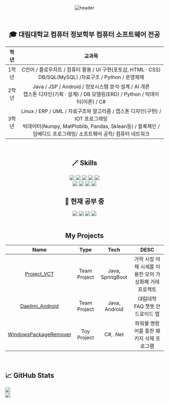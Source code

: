 <div align="center">

![header](https://capsule-render.vercel.app/api?type=soft&color=timeGradient&height=250&section=header&text=Welcome!&fontSize=100&animation=blink&fontAlignY=40&desc=Alpha-gone%20GitHub&descAlignY=60&descAlign=63)

</div>
<br>

<div align="center">

## 🎓 대림대학교 컴퓨터 정보학부 컴퓨터 소프트웨어 전공
|학년|교과목|
|:--:|:--:|
|1학년|C언어 / 플로우차트 / 컴퓨터 활용 / UI 구현(포토샵, HTML · CSS) <br>  DB/SQL(MySQL) /자료구조 / Python / 운영체제 |
|2학년|Java / JSP / Android / 정보시스템 분석·설계 / AI 개론 <br> 캡스톤 디자인(기획 · 설계) / DB 모델링(ERD) / Python / 빅데이터(이론) / C#|
|3학년|Linux / ERP / UML / 자료구조와 알고리즘 / 캡스톤 디자인(구현) / IOT 프로그래밍 <br> 빅데이터(Numpy, MatPloblib, Pandas, Sklean등) / 블록체인 / 임베디드 프로그래밍/ 소프트웨어 공학/ 컴퓨터 네트워크|

</div>
<br>

<div align="center">

## 🪄 Skills
<img src="https://img.shields.io/badge/Java-007396?style=flat-square&logo=Java&logoColor=white"/> 
<img src="https://img.shields.io/badge/Python-3776AB?style=flat-square&logo=Python&logoColor=white"/>
<img src="https://img.shields.io/badge/C Sharp-3776AB?style=flat-square&logo=C Sharp&logoColor=white"/>
<img src="https://img.shields.io/badge/RxJava-B7178C?style=flat-square&logo=ReactiveX&logoColor=white"/>
<img src="https://img.shields.io/badge/Android-3DDC84?style=flat-square&logo=Android&logoColor=white"/>
<br>
<img src="https://img.shields.io/badge/MySQL-4479A1?style=flat-square&logo=MySQl&logoColor=white"/>
<img src="https://img.shields.io/badge/PostgreSQL-4169E1?style=flat-square&logo=PostgreSQL&logoColor=white"/>
<img src="https://img.shields.io/badge/Ubuntu-E95420?style=flat-square&logo=Ubuntu&logoColor=white"/>
<img src="https://img.shields.io/badge/SpringBoot-3DDC84?style=flat-square&logo=SpringBoot&logoColor=white"/>

<br>

## 🌱 현재 공부 중
<img src="https://img.shields.io/badge/Kotlin-7F52FF?style=flat-square&logo=Kotlin&logoColor=white"/>
<img src="https://img.shields.io/badge/Asciidoctor-E40046?style=flat-square&logo=Asciidoctor&logoColor=white"/>
<img src="https://img.shields.io/badge/MongoDB-47A248?style=flat-square&logo=MongoDB&logoColor=white"/>
<img src="https://img.shields.io/badge/Docker-2496ED?style=flat-square&logo=Docker&logoColor=white"/>
</div>
<br>

<div align="center">

## My Projects
|Name|Type|Tech|DESC|
|:---:|:---:|:---:|:---:|
|[Project_VCT](https://github.com/DaelimICC/Project_VCT)|Team Project|Java, SpringBoot|가락 시장 야채 시세를 이용한 모의 가상화폐 거래 프로젝트|
|[Daelimi_Android](https://github.com/Alpha-gone/Daelimi_Android)|Team Project|Java, Android|대림대학 FAQ 챗봇 안드로이드 앱|
|[WindowsPackageRemover](https://github.com/Alpha-gone/WindowsPackageRemover)|Toy Project|C#, .Net|파워쉘 명령어를 통한 패키지 삭제 프로그램|

</div>
<br>


## 📈 GitHub Stats
<img align="left" src="https://github-readme-stats.vercel.app/api?username=Alpha-gone&&layout=compact&count_private=true&show_icons=true&hide_border=true&card_width=200&include_all_commits=true&bg_color=0D1117&title_color=AEF71D&text_color=AEF71D&icon_color=FFFFFF"/> 
<br>
<img align="left" src="https://github-readme-stats.vercel.app/api/top-langs/?username=Alpha-gone&hide=javascript,html,css&layout=compact&hide_border=true&card_width=600&bg_color=0D1117&title_color=FFFFFF&text_color=FFFFFF&icon_color=FFFFFF"/>



<!--
**alpha-gone/alpha-gone** is a ✨ _special_ ✨ repository because its `README.md` (this file) appears on your GitHub profile.

Here are some ideas to get you started:

- 🔭 I’m currently working on ...

- 👯 I’m looking to collaborate on ...
- 🤔 I’m looking for help with ...
- 💬 Ask me about ...
- 📫 How to reach me: ...
- 😄 Pronouns: ...
- ⚡ Fun fact: ...
-->
